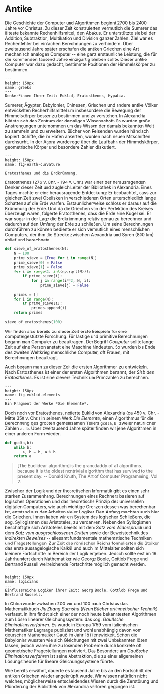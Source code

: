 # Antike

Die Geschichte der Computer und Algorithmen beginnt 2700 bis 2400 Jahre vor Christus.
Zu dieser Zeit konstruierten vermutlich die Sumerer das älteste bekannte Rechenhilfsmittel, den Abakus.
Er unterstützte sie bei der Addition, Subtraktion, Multikation und Division ganzer Zahlen.
Ziel war es Rechenfehler bei einfachen Berechnungen zu verhindern.
Über zweitausend Jahre später erschufen die antiken Griechen eine Art mechanisch analogen Computer -- eine ganz erstaunliche Leistung, die für die kommenden tausend Jahre einzigartig bleiben sollte.
Dieser antike Computer war dazu gedacht, bestimmte Positionen der Himmelskörper zu bestimmen.

```{figure} ../../figs/greeks.png
---
height: 150px
name: greeks
---
Denker*innen Ihrer Zeit: Euklid, Eratosthenes, Hypatia.
```

Sumerer, Ägypter, Babylonier, Chinesen, Griechen und andere antike Völker entwickelten Rechenhilfsmittel um insbesondere die Bewegung der Himmelskörper besser zu bestimmen und zu verstehen.
In Alexandria bildete sich das Zentrum der damaligen Wissenschaft.
Es wurden große Anstrengungen unternommen um das Wissen der damals bekannten Welt zu sammeln und zu erweitern.
Bücher von Reisenden wurden händisch kopiert.
Schiffe, die im Hafen ankerten, wurden nach neuen Mitschriften durchsucht.
In der Agora wurde rege über die Laufbahn der Himmelskörper, geometrische Körper und besondere Zahlen diskutiert.

```{figure} ../../figs/earth-curvature.png
---
height: 150px
name: fig-earth-curvature
---
Eratosthenes und die Erdkrümmung.
```

Eratosthenes (276 v. Chr. - 194 v. Chr.) war einer der herausragenden Denker dieser Zeit und zugleich Leiter der Bibliothek in Alexandria.
Eines Tages machte er eine herausragende Entdeckung:
Er beobachtet, dass zur gleichen Zeit zwei Obelisken in verschiedenen Orten unterschiedlich lange Schatten auf die Erde warfen.
Erstaunlicherweise schloss er daraus auf die Krümmung der Erde.
Und da die Griechen von der Perfektion des Kreises überzeugt waren, folgerte Eratosthenes, dass die Erde eine Kugel sei.
Er war sogar in der Lage die Erdkrümmung relativ genau zu berechnen und dadurch auf den Umfang der Erde zu schließen.
Um seine Berechnungen durchführen zu können bediente er sich vermutlich eines menschlichen Computers, der ihm die Strecke zwischen Alexandria und Syren (800 km) ablief und berechnete.

```python
def sieve_of_eratosthenes(N):
    N = 100
    prime_sieve = [True for i in range(N)]
    prime_sieve[0] = False
    prime_sieve[1] = False
    for i in range(2, int(np.sqrt(N))):
        if prime_sieve[i]:
            for j in range(i**2, N, i):
                prime_sieve[j] = False
    
    primes = []
    for i in range(N):
        if prime_sieve[i]:
            primes.append(i)
    return primes
        
sieve_of_eratosthenes(100)
```

Wir finden also bereits zu dieser Zeit erste Beispiele für eine computergestützte Forschung.
Für lästige und primitive Berechnungen begann man Computer zu beauftragen.
Der Begriff *Computer* sollte lange Zeit auf eine Person anstatt eine Maschine hindeuten.
So wurden bis Ende des zweiten Weltkrieg menschliche Computer, oft Frauen, mit Berechnungen beauftragt.

Auch begann man zu dieser Zeit die ersten Algorithmen zu entwickeln.
Nach Eratosthenes ist einer der ersten Algorithmen benannt, der *Sieb des Eratosthenes*.
Es ist eine clevere Technik um Primzahlen zu berechnen.

```{figure} ../../figs/the-elements.jpg
---
height: 150px
name: fig-euklid-elements
---
Ein Fragment der Werke *Die Elemente*.
```

Doch noch vor Eratosthenes, notierte Euklid von Alexandria (ca 450 v. Chr. - Mitte 350 v. Chr.) in seinem Werk *Die Elemente*, einen Algorithmus für die Berechnung des größten gemeinsamen Teilers ``gcd(a,b)`` zweier natürlicher Zahlen ``a, b``.
Über zweitausend Jahre später finden wir jene Algorithmen in einer anderen Form wieder.

```python
def gcd(a,b):
    while b:
        a, b = b, a % b
    return a
```

>[The Euclidean algorithm] is the granddaddy of all algorithms, because it is the oldest nontrivial algorithm that has survived to the present day. -- Donald Knuth, The Art of Computer Programming, Vol 2.

Zwischen der Logik und der theoretischen Informatik gibt es einen sehr starken Zusammenhang.
Berechnungen eines Rechners basieren auf logischen Operationen und das theoretische Prinzip des universellen digitalen Computers, wie auch wichtige Grenzen dessen was berechenbar ist, entstand aus den Arbeiten vieler Logiker.
Den Anfang machten auch hier die Griechen.
Ihnen haben wir ein System des logischen Schließens, die sog. Syllogismen des Aristoteles, zu verdanken.
Neben den Syllogismen beschäftigte sich Aristoteles bereits mit dem *Satz vom Widerspruch* und dem *Satz vom ausgeschlossenen Dritten* sowie der Beweistechnik des *indirekten Beweises* -- allesamt fundamentale mathematische Techniken und Fragestellungen.
Zur Zeit des römischen Reichs formulierten die Stoiker das erste aussagelogische Kalkül und auch im Mittelalter sollten sich kleinere Fortschritte im Bereich der Logik ergeben.
Jedoch sollte erst im 19. Jahrhundert durch Mathematiker wie George Boole, Gottlob Frege und Bertrand Russell weitreichende Fortschritte möglich gemacht werden.

```{figure} ../../figs/logicians.png
---
height: 150px
name: logicians
---
Einflussreiche Logiker ihrer Zeit: Georg Boole, Gottlob Frege und Bertrand Russell.
```

In China wurde zwischen 200 vor und 100 nach Christus das Mathematikbuch *Jiu Zhang Suanshu* (*Neun Bücher arithmetischer Technik*) verfasst.
In ihm findet sich einer der noch heute bekanntesten Algorithmen zum Lösen linearer Gleichungssystem: das sog. *Gaußsche Eliminationsverfahren*.
Es wurde in Europa 1759 vom italienischen Mathematiker Lagrange publiziert und wohl unabhängig davon vom deutschen Mathematiker Gauß im Jahr 1811 entwickelt.
Schon die Babylonier wussten wie sich Gleichungen mit zwei Unbekannten lösen lassen, jedoch waren ihre zu lösenden Probleme durch konkrete oft geometrische Fragestellungen motiviert.
Das Besondere am *Gaußsche Eliminationsverfahren* ist seine Abstraktion, die zu einer allgemeinen Lösungstheorie für lineare Gleichungssysteme führte.

Wie bereits erwähnt, dauerte es tausend Jahre bis an den Fortschritt der antiken Griechen wieder angeknüpft wurde.
Wir wissen natürlich nicht welches, möglicherweise entscheidendes Wissen durch die Zerstörung und Plünderung der Bibliothek von Alexandria verloren gegangen ist.